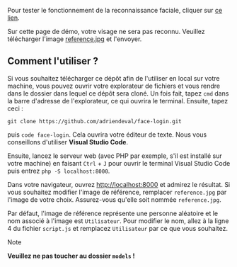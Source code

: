 Pour tester le fonctionnement de la reconnaissance faciale, cliquer sur [ce lien](https://adriendeval.github.io/face-login/).

Sur cette page de démo, votre visage ne sera pas reconnu. Veuillez télécharger l'image [reference.jpg](https://github.com/adriendeval/face-login/blob/main/reference.jpg) et l'envoyer.

## Comment l'utiliser ?
Si vous souhaitez télécharger ce dépôt afin de l'utiliser en local sur votre machine, vous pouvez ouvrir votre explorateur de fichiers et vous rendre dans le dossier dans lequel ce dépôt sera cloné.
Un fois fait, tapez `cmd` dans la barre d'adresse de l'explorateur, ce qui ouvrira le terminal. Ensuite, tapez ceci :
```
git clone https://github.com/adriendeval/face-login.git
```
puis `code face-login`. Cela ouvrira votre éditeur de texte. Nous vous conseillons d'utiliser **Visual Studio Code**.

Ensuite, lancez le serveur web (avec PHP par exemple, s'il est installé sur votre machine) en faisant `Ctrl` + `J` pour ouvrir le terminal Visual Studio Code puis entrez `php -S localhost:8000`.

Dans votre navigateur, ouvrez [http://localhost:8000](http://localhost:8000) et admirez le résultat. Si vous souhaitez modifier l'image de référence, remplacer `reference.jpg` par l'image de votre choix. Assurez-vous qu'elle soit nommée `reference.jpg`.

Par défaut, l'image de référence représente une personne aléatoire et le nom associé à l'image est `Utilisateur`. Pour modifier le nom, allez à la ligne 4 du fichier `script.js` et remplacez `Utilisateur` par ce que vous souhaitez.

> [!NOTE]
> **Veuillez ne pas toucher au dossier `models` !**